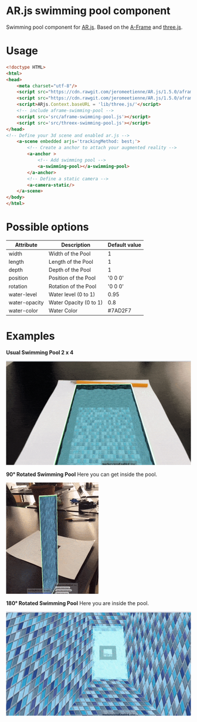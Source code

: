 # AR.js swimming pool component

Swimming pool component for [AR.js](https://github.com/jeromeetienne/AR.js).
Based on the [A-Frame](https://aframe.io/) and [three.js](https://threejs.org/).

# Usage

```html
<!doctype HTML>
<html>
<head>
    <meta charset="utf-8"/>
    <script src="https://cdn.rawgit.com/jeromeetienne/AR.js/1.5.0/aframe/examples/vendor/aframe/build/aframe.min.js"></script>
    <script src="https://cdn.rawgit.com/jeromeetienne/AR.js/1.5.0/aframe/build/aframe-ar.js"></script>
    <script>ARjs.Context.baseURL = 'lib/three.js/'</script>
    <!-- include aframe-swimming-pool -->
    <script src='src/aframe-swimming-pool.js'></script>
    <script src='src/threex-swimming-pool.js'></script>
</head>
<!-- Define your 3d scene and enabled ar.js -->
	<a-scene embedded arjs='trackingMethod: best;'>
		<!-- Create a anchor to attach your augmented reality -->
		<a-anchor >
            <!-- Add swimming pool -->
			<a-swimming-pool></a-swimming-pool>
		</a-anchor>
		<!-- Define a static camera -->
        <a-camera-static/>
	</a-scene>
</body>
</html>
```

# Possible options

|         Attribute         |       Description        |       Default value        |
|---------------------------|--------------------------|----------------------------|
| width                     | Width of the Pool        | 1                          |
| length                    | Length of the Pool       | 1                          |
| depth                     | Depth of the Pool        | 1                          |
| position                  | Position of the Pool     | '0 0 0'                    |
| rotation                  | Rotation of the Pool     | '0 0 0'                    |
| water-level               | Water level (0 to 1)     | 0.95                       |
| water-opacity             | Water Opacity (0 to 1)   | 0.8                        |
| water-color               | Water Color              | #7AD2F7                    |

# Examples

**Usual Swimming Pool 2 x 4**

![Swimming Pool Outside](/examples/swimming-pool-outside.gif)

**90° Rotated Swimming Pool**
Here you can get inside the pool.

![Swimming Pool Going Inside](/examples/swimming-pool-going-inside.gif)

**180° Rotated Swimming Pool**
Here you are inside the pool.

![Swimming Pool Going Inside](/examples/swimming-pool-inside.gif)
